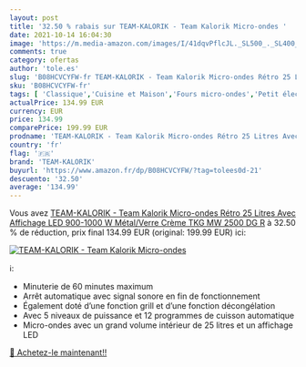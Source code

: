 ```yaml
---
layout: post
title: '32.50 % rabais sur TEAM-KALORIK - Team Kalorik Micro-ondes '
date: 2021-10-14 16:04:30
image: 'https://m.media-amazon.com/images/I/41dqvPflcJL._SL500_._SL400_.jpg'
comments: true
category: ofertas
author: 'tole.es'
slug: 'B08HCVCYFW-fr TEAM-KALORIK - Team Kalorik Micro-ondes Rétro 25 Litres...'
sku: 'B08HCVCYFW-fr'
tags: [ 'Classique','Cuisine et Maison','Fours micro-ondes','Petit électroménager','team-kalorik', ]
actualPrice: 134.99 EUR
currency: EUR
price: 134.99
comparePrice: 199.99 EUR
prodname: 'TEAM-KALORIK - Team Kalorik Micro-ondes Rétro 25 Litres Avec Affichage LED  900-1000 W  Métal/Verre  Crème  TKG MW 2500 DG R'
country: 'fr'
flag: '🇫🇷'
brand: 'TEAM-KALORIK'
buyurl: 'https://www.amazon.fr/dp/B08HCVCYFW/?tag=tolees0d-21'
descuento: '32.50'
average: '134.99'
---
```


Vous avez [TEAM-KALORIK - Team Kalorik Micro-ondes Rétro 25 Litres Avec Affichage LED  900-1000 W  Métal/Verre  Crème  TKG MW 2500 DG R](https://www.amazon.fr/dp/B08HCVCYFW/?tag=tolees0d-21)  à  32.50 % de réduction, prix final  134.99 EUR (original: 199.99 EUR) ici:

[![TEAM-KALORIK - Team Kalorik Micro-ondes ](https://m.media-amazon.com/images/I/41dqvPflcJL._SL500_._SL400_.jpg)](https://www.amazon.fr/dp/B08HCVCYFW/?tag=tolees0d-21)

ℹ️:

- Minuterie de 60 minutes maximum
- Arrêt automatique avec signal sonore en fin de fonctionnement
- Également doté d’une fonction grill et d’une fonction décongélation
- Avec 5 niveaux de puissance et 12 programmes de cuisson automatique
- Micro-ondes avec un grand volume intérieur de 25 litres et un affichage LED

[🛒 Achetez-le maintenant!!](https://www.amazon.fr/dp/B08HCVCYFW/?tag=tolees0d-21)

